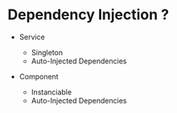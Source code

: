 # Dependency Injection ?

- Service

  - Singleton
  - Auto-Injected Dependencies

- Component

  - Instanciable
  - Auto-Injected Dependencies
